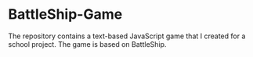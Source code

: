 # BattleShip-Game
The repository contains a text-based JavaScript game that I created for a school project. The game is based on BattleShip.
